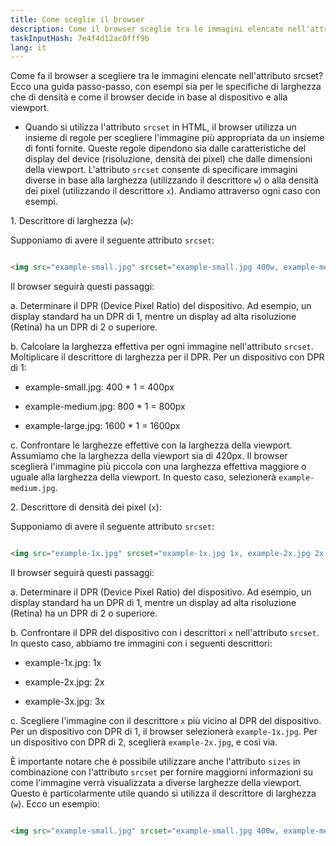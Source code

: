 ```yaml
---
title: Come sceglie il browser
description: Come il browser sceglie tra le immagini elencate nell'attributo srcset
taskInputHash: 7e4f4d12ac0fff9b
lang: it
---
```

Come fa il browser a scegliere tra le immagini elencate nell'attributo srcset? Ecco una guida passo-passo, con esempi sia per le specifiche di larghezza che di densità e come il browser decide in base al dispositivo e alla viewport.

- Quando si utilizza l'attributo `srcset` in HTML, il browser utilizza un insieme di regole per scegliere l'immagine più appropriata da un insieme di fonti fornite. Queste regole dipendono sia dalle caratteristiche del display del device (risoluzione, densità dei pixel) che dalle dimensioni della viewport. L'attributo `srcset` consente di specificare immagini diverse in base alla larghezza (utilizzando il descrittore `w`) o alla densità dei pixel (utilizzando il descrittore `x`). Andiamo attraverso ogni caso con esempi.

1\. Descrittore di larghezza (`w`):

Supponiamo di avere il seguente attributo `srcset`:

```html

<img src="example-small.jpg" srcset="example-small.jpg 400w, example-medium.jpg 800w, example-large.jpg 1600w" alt="Esempio Immagine">

```

Il browser seguirà questi passaggi:

a. Determinare il DPR (Device Pixel Ratio) del dispositivo. Ad esempio, un display standard ha un DPR di 1, mentre un display ad alta risoluzione (Retina) ha un DPR di 2 o superiore.

b. Calcolare la larghezza effettiva per ogni immagine nell'attributo `srcset`. Moltiplicare il descrittore di larghezza per il DPR. Per un dispositivo con DPR di 1:

- example-small.jpg: 400 \* 1 = 400px

- example-medium.jpg: 800 \* 1 = 800px

- example-large.jpg: 1600 \* 1 = 1600px

c. Confrontare le larghezze effettive con la larghezza della viewport. Assumiamo che la larghezza della viewport sia di 420px. Il browser sceglierà l'immagine più piccola con una larghezza effettiva maggiore o uguale alla larghezza della viewport. In questo caso, selezionerà `example-medium.jpg`.

2\. Descrittore di densità dei pixel (`x`):

Supponiamo di avere il seguente attributo `srcset`:

```html

<img src="example-1x.jpg" srcset="example-1x.jpg 1x, example-2x.jpg 2x, example-3x.jpg 3x" alt="Esempio Immagine">

```

Il browser seguirà questi passaggi:

a. Determinare il DPR (Device Pixel Ratio) del dispositivo. Ad esempio, un display standard ha un DPR di 1, mentre un display ad alta risoluzione (Retina) ha un DPR di 2 o superiore.

b. Confrontare il DPR del dispositivo con i descrittori `x` nell'attributo `srcset`. In questo caso, abbiamo tre immagini con i seguenti descrittori:

- example-1x.jpg: 1x

- example-2x.jpg: 2x

- example-3x.jpg: 3x

c. Scegliere l'immagine con il descrittore `x` più vicino al DPR del dispositivo. Per un dispositivo con DPR di 1, il browser selezionerà `example-1x.jpg`. Per un dispositivo con DPR di 2, sceglierà `example-2x.jpg`, e così via.

È importante notare che è possibile utilizzare anche l'attributo `sizes` in combinazione con l'attributo `srcset` per fornire maggiorni informazioni su come l'immagine verrà visualizzata a diverse larghezze della viewport. Questo è particolarmente utile quando si utilizza il descrittore di larghezza (`w`). Ecco un esempio:

```html

<img src="example-small.jpg" srcset="example-small.jpg 400w, example-medium.jpg 800w, example-large.jpg 1600w" sizes="(max-width: 480px) 100vw, (max-width: 960px) 50vw,

```
